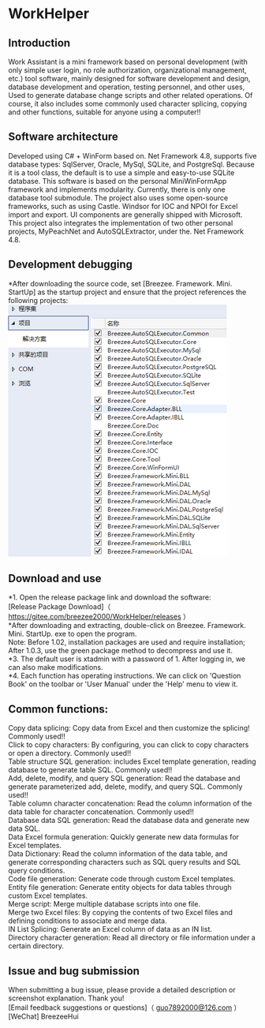 # WorkHelper

##  Introduction    
Work Assistant is a mini framework based on personal development (with only simple user login, no role authorization, organizational management, etc.) tool software, mainly designed for software development and design, database development and operation, testing personnel, and other uses,
Used to generate database change scripts and other related operations. Of course, it also includes some commonly used character splicing, copying and other functions, suitable for anyone using a computer!!

##  Software architecture    
Developed using C# + WinForm based on. Net Framework 4.8, supports five database types: SqlServer, Oracle, MySql, SQLite, and PostgreSql. Because it is a tool class, the default is to use a simple and easy-to-use SQLite database.
This software is based on the personal MiniWinFormApp framework and implements modularity. Currently, there is only one database tool submodule. The project also uses some open-source frameworks, such as using Castle. Windsor for IOC and NPOI for Excel import and export.
UI components are generally shipped with Microsoft. This project also integrates the implementation of two other personal projects, MyPeachNet and AutoSQLExtractor, under the. Net Framework 4.8.

##  Development debugging    
*After downloading the source code, set [Breezee. Framework. Mini. StartUp] as the startup project and ensure that the project references the following projects:<br>
 <img src="Mini启动项目需要引用的项目.png"/>

##  Download and use    
*1. Open the release package link and download the software:    
[Release Package Download]（ https://gitee.com/breezee2000/WorkHelper/releases ）    
*After downloading and extracting, double-click on Breezee. Framework. Mini. StartUp. exe to open the program.    
Note: Before 1.02, installation packages are used and require installation; After 1.0.3, use the green package method to decompress and use it.    
*3. The default user is xtadmin with a password of 1. After logging in, we can also make modifications.    
*4. Each function has operating instructions. We can click on 'Question Book' on the toolbar or 'User Manual' under the 'Help' menu to view it.

##  Common functions:    
Copy data splicing: Copy data from Excel and then customize the splicing! Commonly used!!    
Click to copy characters: By configuring, you can click to copy characters or open a directory. Commonly used!!    
Table structure SQL generation: includes Excel template generation, reading database to generate table SQL. Commonly used!!    
Add, delete, modify, and query SQL generation: Read the database and generate parameterized add, delete, modify, and query SQL. Commonly used!!    
Table column character concatenation: Read the column information of the data table for character concatenation. Commonly used!!    
Database data SQL generation: Read the database data and generate new data SQL.    
Data Excel formula generation: Quickly generate new data formulas for Excel templates.    
Data Dictionary: Read the column information of the data table, and generate corresponding characters such as SQL query results and SQL query conditions.    
Code file generation: Generate code through custom Excel templates.    
Entity file generation: Generate entity objects for data tables through custom Excel templates.    
Merge script: Merge multiple database scripts into one file.    
Merge two Excel files: By copying the contents of two Excel files and defining conditions to associate and merge data.    
IN List Splicing: Generate an Excel column of data as an IN list.    
Directory character generation: Read all directory or file information under a certain directory.    

##  Issue and bug submission    
When submitting a bug issue, please provide a detailed description or screenshot explanation. Thank you!    
[Email feedback suggestions or questions]（ guo7892000@126.com ）    
[WeChat] BreezeeHui    